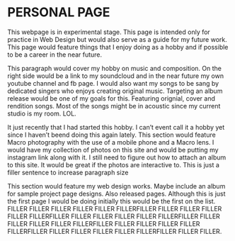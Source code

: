 <!DOCTYPE html>
<html>

<head>
    <h1 class="head1"> PERSONAL PAGE </h1>
<link rel="stylesheet" type="text/css" href="https://royce21st/royce21st.github.io/PersonalPage.css">
    
</head>
<body>
  
<p class="intro">This webpage is in experimental stage. This page is intended only for practice in Web Design but would also serve as a guide for my future work. This page would feature things that I enjoy doing as a hobby and if possible to be a career in the near future.
  
<p class="par1">This paragraph would cover my hobby on music and composition. On the right side would be a link to my soundcloud and in the near future my own youtube channel and fb page. I would also want my songs to be sang by dedicated singers who enjoys creating original music. Targeting an album release would be one of my goals for this. Featuring orignial, cover and rendition songs. Most of the songs might be in acoustic since my current studio is my room. LOL.</p>
  
<p class="par2">It just recently that I had started this hobby. I can’t event call it a hobby yet since I haven’t beend doing this again lately. This section would feature Macro photography with the use of a mobile phone and a Macro lens. I would have my collection of photos on this site and would be putting my instagram link along with it. I still need to figure out how to attach an album to this site. It would be great if the photos are interactive to. This is just a filler sentence to increase paragraph size</p>
  
  
<p class="par3">This section would feature my web design works. Maybe include an album for sample project page designs. Also released pages. Although this is just the first page I would be doing initially this would be the first on the list. FILLER FILLER FILLER FILLER FILLER FILLERFILLER FILLER FILLER FILLER FILLER FILLERFILLER FILLER FILLER FILLER FILLER FILLERFILLER FILLER FILLER FILLER FILLER FILLERFILLER FILLER FILLER FILLER FILLER FILLERFILLER FILLER FILLER FILLER FILLER FILLERFILLER FILLER FILLER.</p>  

</body>
</html>
